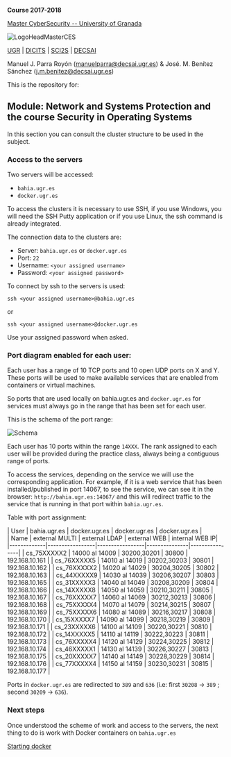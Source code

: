 **Course 2017-2018**

[Master CyberSecurity -- University of Granada](http://ucys.ugr.es/master-propio-en-ciberseguridad/)

![LogoHeadMasterCES](https://sites.google.com/site/manuparra/home/logo_master_ciber.png)


[UGR](http://www.ugr.es) | [DICITS](http://dicits.ugr.es) | [SCI2S](http://sci2s.ugr.es) | [DECSAI](http://decsai.ugr.es)

Manuel J. Parra Royón (manuelparra@decsai.ugr.es) & José. M. Benítez Sánchez (j.m.benitez@decsai.ugr.es)


This is the repository for:

## Module: Network and Systems Protection and the course Security in Operating Systems

In this section you can consult the cluster structure to be used in the subject.

### Access to the servers

Two servers will be accessed:

- ```bahia.ugr.es```
- ```docker.ugr.es```

To access the clusters it is necessary to use SSH, if you use Windows, you will need the SSH Putty application or if you use Linux, the ssh command is already integrated.

The connection data to the clusters are:

- Server: ```bahia.ugr.es```   or    ```docker.ugr.es```
- Port: ```22```
- Username: ```<your assigned username>```
- Password: ```<your assigned password>```


To connect by ssh to the servers is used:

```ssh <your assigned username>@bahia.ugr.es```

or 

```ssh <your assigned username>@docker.ugr.es```

Use your assigned password when asked.


### Port diagram enabled for each user:

Each user has a range of 10 TCP ports and 10 open UDP ports on X and Y. These ports will be used to make available services that are enabled from containers or virtual machines.

So ports that are used locally on bahia.ugr.es and ```docker.ugr.es``` for services must always go in the range that has been set for each user.

This is the schema of the port range:

![Schema](https://github.com/DiCITS/MasterCiberSeguridad/blob/master/extras/images/schema2.png?raw=true)

Each user has 10 ports within the range ```14XXX```. The rank assigned to each user will be provided during the practice class, always being a contiguous range of ports.

To access the services, depending on the service we will use the corresponding application. For example, if it is a web service that has been installed/published in port 14067, to see the service, we can see it in the browser: ```http://bahia.ugr.es:14067/``` and this will redirect traffic to the service that is running in that port within ```bahia.ugr.es```.

Table with port assignment:

| 	User      |  bahia.ugr.es   |   docker.ugr.es | docker.ugr.es | docker.ugr.es  |  
| 	Name      |  external MULTI |   external LDAP | external WEB  | internal WEB IP|  
|-------------|-----------------|-----------------|---------------|----------------| 
| cs_75XXXXX2 |  14000 al 14009	| 	30200,30201   | 30800         | 192.168.10.161 |
| cs_76XXXXX5 |  14010 al 14019	| 	30202,30203   | 30801         | 192.168.10.162 |
| cs_76XXXXX2 |  14020 al 14029	| 	30204,30205   | 30802         | 192.168.10.163 |
| cs_44XXXXX9 |  14030 al 14039	| 	30206,30207   | 30803         | 192.168.10.165 |
| cs_31XXXXX3 |  14040 al 14049	| 	30208,30209   | 30804         | 192.168.10.166 |
| cs_14XXXXX8 |  14050 al 14059	| 	30210,30211   | 30805         | 192.168.10.167 |
| cs_76XXXXX7 |  14060 al 14069	| 	30212,30213   | 30806         | 192.168.10.168 |
| cs_75XXXXX4 |  14070 al 14079	| 	30214,30215   | 30807         | 192.168.10.169 |
| cs_75XXXXX6 |  14080 al 14089	| 	30216,30217   | 30808         | 192.168.10.170 |
| cs_15XXXXX7 |  14090 al 14099	| 	30218,30219   | 30809         | 192.168.10.171 |
| cs_23XXXXX6 |  14100 al 14109	| 	30220,30221   | 30810         | 192.168.10.172 |
| cs_14XXXXX5 |  14110 al 14119	| 	30222,30223   | 30811         | 192.168.10.173 |
| cs_76XXXXX4 |  14120 al 14129	| 	30224,30225   | 30812         | 192.168.10.174 |
| cs_46XXXXX1 |  14130 al 14139	| 	30226,30227   | 30813         | 192.168.10.175 |
| cs_20XXXXX7 |  14140 al 14149	| 	30228,30229   | 30814         | 192.168.10.176 |
| cs_77XXXXX4 |  14150 al 14159	| 	30230,30231   | 30815         | 192.168.10.177 |

Ports in ```docker.ugr.es```  are redirected to ```389``` and ```636``` (i.e: first ```30208``` -> ```389``` ; second ```30209``` -> ```636```).


### Next steps

Once understood the scheme of work and access to the servers, the next thing to do is work with Docker containers on ```bahia.ugr.es```

[Starting docker](../Docker/starting_docker.md)




